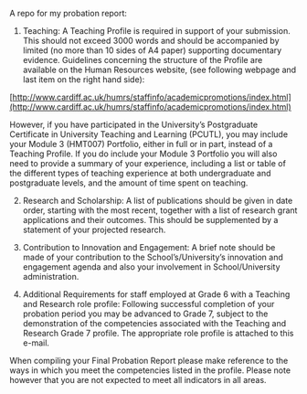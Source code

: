 A repo for my probation report:

1. Teaching:  A Teaching Profile is required in support of your submission.  This should not exceed 3000 words and should be accompanied by limited (no more than 10 sides of A4 paper) supporting documentary evidence.  Guidelines concerning the structure of the Profile are available on the Human Resources website, (see following webpage and last item on the right hand side):

[http://www.cardiff.ac.uk/humrs/staffinfo/academicpromotions/index.html](http://www.cardiff.ac.uk/humrs/staffinfo/academicpromotions/index.html)

However, if you have participated in the University’s Postgraduate Certificate in University Teaching and Learning (PCUTL), you may include your Module 3 (HMT007) Portfolio, either in full or in part, instead of a Teaching Profile.  If you do include your Module 3 Portfolio you will also need to provide a summary of your experience, including a list or table of the different types of teaching experience at both undergraduate and postgraduate levels, and the amount of time spent on teaching.

2. Research and Scholarship:  A list of publications should be given in date order, starting with the most recent, together with a list of research grant applications and their outcomes.  This should be supplemented by a statement of your projected research.

3. Contribution to Innovation and Engagement:  A brief note should be made of your contribution to the School’s/University’s innovation and engagement agenda and also your involvement in School/University administration.

4. Additional Requirements for staff employed at Grade 6 with a Teaching and Research role profile:  Following successful completion of your probation period you may be advanced to Grade 7, subject to the demonstration of the competencies associated with the Teaching and Research Grade 7 profile.  The appropriate role profile is attached to this e-mail.

When compiling your Final Probation Report please make reference to the ways in which you meet the competencies listed in the profile.  Please note however that you are not expected to meet all indicators in all areas.
